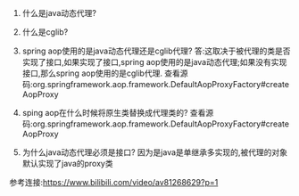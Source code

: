 1. 什么是java动态代理?

2. 什么是cglib?

3. spring aop使用的是java动态代理还是cglib代理?
   答:这取决于被代理的类是否实现了接口,如果实现了接口,spring aop使用的是java动态代理;如果没有实现接口,那么spring aop使用的是cglib代理.
   查看源码:org.springframework.aop.framework.DefaultAopProxyFactory#createAopProxy

4. sping aop在什么时候将原生类替换成代理类的?
   查看源码:org.springframework.aop.framework.DefaultAopProxyFactory#createAopProxy
5. 为什么java动态代理必须是接口?
   因为是java是单继承多实现的,被代理的对象默认实现了java的proxy类

参考连接:https://www.bilibili.com/video/av81268629?p=1
